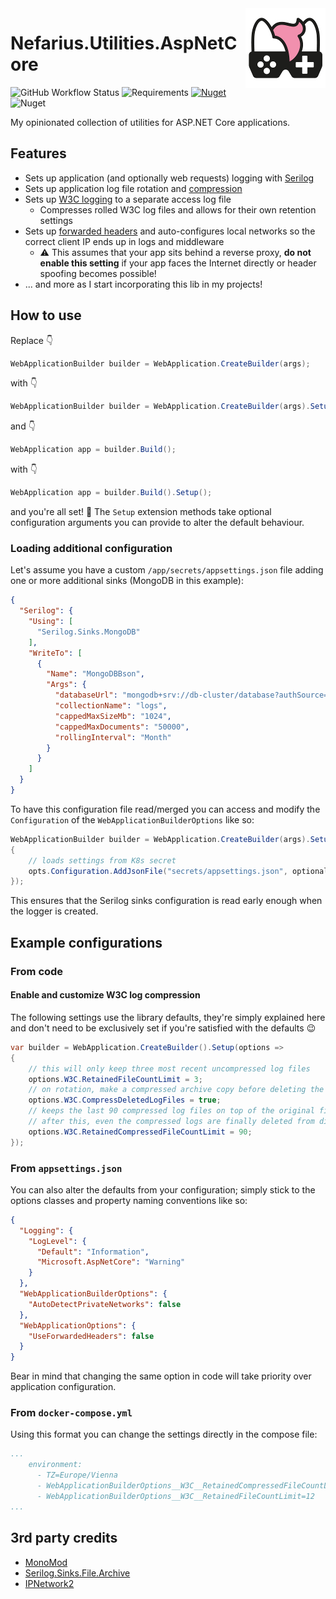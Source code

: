 <img src="assets/NSS-128x128.png" align="right" />

# Nefarius.Utilities.AspNetCore

![GitHub Workflow Status](https://img.shields.io/github/actions/workflow/status/nefarius/Nefarius.Utilities.AspNetCore/build.yml) ![Requirements](https://img.shields.io/badge/Requires-.NET%20%3E%3D6.0-blue.svg) [![Nuget](https://img.shields.io/nuget/v/Nefarius.Utilities.AspNetCore)](https://www.nuget.org/packages/Nefarius.Utilities.AspNetCore/) ![Nuget](https://img.shields.io/nuget/dt/Nefarius.Utilities.AspNetCore)

My opinionated collection of utilities for ASP.NET Core applications.

## Features

- Sets up application (and optionally web requests) logging with [Serilog](https://github.com/serilog/serilog-aspnetcore)
- Sets up application log file rotation and [compression](https://github.com/cocowalla/serilog-sinks-file-archive)
- Sets up [W3C logging](https://learn.microsoft.com/en-us/aspnet/core/fundamentals/w3c-logger/) to a separate access log file
  - Compresses rolled W3C log files and allows for their own retention settings
- Sets up [forwarded headers](https://learn.microsoft.com/en-us/dotnet/api/microsoft.aspnetcore.builder.forwardedheadersextensions.useforwardedheaders?view=aspnetcore-7.0) and auto-configures local networks so the correct client IP ends up in logs and middleware
  - ⚠️ This assumes that your app sits behind a reverse proxy, **do not enable this setting** if your app faces the Internet directly or header spoofing becomes possible!
- ... and more as I start incorporating this lib in my projects!

## How to use

Replace 👇

```cs
WebApplicationBuilder builder = WebApplication.CreateBuilder(args);
```

with 👇

```cs
WebApplicationBuilder builder = WebApplication.CreateBuilder(args).Setup();
```

and 👇

```cs
WebApplication app = builder.Build();
```

with 👇

```cs
WebApplication app = builder.Build().Setup();
```

and you're all set! 👏 The `Setup` extension methods take optional configuration arguments you can provide to alter the default behaviour.

### Loading additional configuration

Let's assume you have a custom `/app/secrets/appsettings.json` file adding one or more additional sinks (MongoDB in this example):

```json
{
  "Serilog": {
    "Using": [
      "Serilog.Sinks.MongoDB"
    ],
    "WriteTo": [
      {
        "Name": "MongoDBBson",
        "Args": {
          "databaseUrl": "mongodb+srv://db-cluster/database?authSource=admin",
          "collectionName": "logs",
          "cappedMaxSizeMb": "1024",
          "cappedMaxDocuments": "50000",
          "rollingInterval": "Month"
        }
      }
    ]
  }
}
```

To have this configuration file read/merged you can access and modify the `Configuration` of the `WebApplicationBuilderOptions` like so:

```csharp
WebApplicationBuilder builder = WebApplication.CreateBuilder(args).Setup(opts =>
{
    // loads settings from K8s secret
    opts.Configuration.AddJsonFile("secrets/appsettings.json", optional: true);
});
```

This ensures that the Serilog sinks configuration is read early enough when the logger is created. 

## Example configurations

### From code

#### Enable and customize W3C log compression

The following settings use the library defaults, they're simply explained here and don't need to be exclusively set if you're satisfied with the defaults 😉

```csharp
var builder = WebApplication.CreateBuilder().Setup(options =>
{
    // this will only keep three most recent uncompressed log files
    options.W3C.RetainedFileCountLimit = 3;
    // on rotation, make a compressed archive copy before deleting the original
    options.W3C.CompressDeletedLogFiles = true;
    // keeps the last 90 compressed log files on top of the original files
    // after this, even the compressed logs are finally deleted from disk
    options.W3C.RetainedCompressedFileCountLimit = 90;
});
```

### From `appsettings.json`

You can also alter the defaults from your configuration; simply stick to the options classes and property naming conventions like so: 

```json
{
  "Logging": {
    "LogLevel": {
      "Default": "Information",
      "Microsoft.AspNetCore": "Warning"
    }
  },
  "WebApplicationBuilderOptions": {
    "AutoDetectPrivateNetworks": false
  },
  "WebApplicationOptions": {
    "UseForwardedHeaders": false
  }
}
```

Bear in mind that changing the same option in code will take priority over application configuration.

### From `docker-compose.yml`

Using this format you can change the settings directly in the compose file:

```yml
...
    environment:
      - TZ=Europe/Vienna
      - WebApplicationBuilderOptions__W3C__RetainedCompressedFileCountLimit=600
      - WebApplicationBuilderOptions__W3C__RetainedFileCountLimit=12
...
```

## 3rd party credits

- [MonoMod](https://github.com/MonoMod/MonoMod)
- [Serilog.Sinks.File.Archive](https://github.com/cocowalla/serilog-sinks-file-archive)
- [IPNetwork2](https://www.nuget.org/packages/IPNetwork2)
